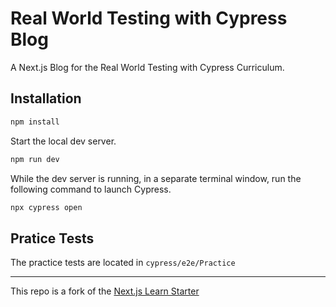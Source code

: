 # Real World Testing with Cypress Blog

A Next.js Blog for the Real World Testing with Cypress Curriculum.

## Installation

```bash
npm install
```

Start the local dev server.

```bash
npm run dev
```

While the dev server is running, in a separate terminal window, run the following command to launch Cypress.

```bash
npx cypress open
```

## Pratice Tests

The practice tests are located in `cypress/e2e/Practice`

---

This repo is a fork of the [Next.js Learn Starter](https://github.com/vercel/next-learn-starter/)
